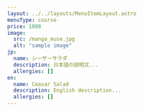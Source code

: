 ```yaml
---
layout: ../../layouts/MenuItemLayout.astro
menuType: course
price: 1000
image:
  src: /mango_muse.jpg
  alt: "sample image"
jp:
  name: シーザーサラダ
  description: 日本語の説明文...
  allergies: []
en:
  name: Ceasar Salad
  description: English description...
  allergies: []
---
```


